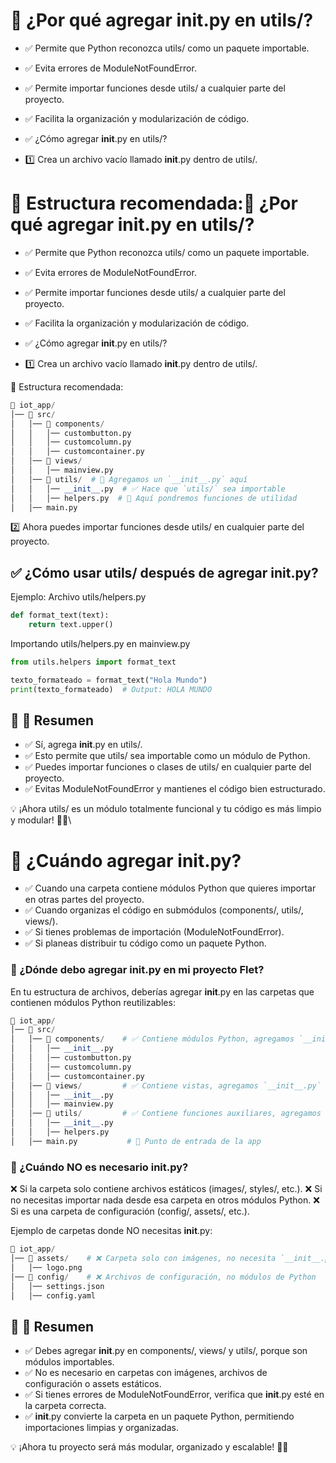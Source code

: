 # 📌 ¿Por qué agregar __init__.py en utils/?
- ✅ Permite que Python reconozca utils/ como un paquete importable.
- ✅ Evita errores de ModuleNotFoundError.
- ✅ Permite importar funciones desde utils/ a cualquier parte del proyecto.
- ✅ Facilita la organización y modularización de código.

- ✅ ¿Cómo agregar __init__.py en utils/?
- 1️⃣ Crea un archivo vacío llamado __init__.py dentro de utils/.

# 📌 Estructura recomendada:📌 ¿Por qué agregar __init__.py en utils/?
- ✅ Permite que Python reconozca utils/ como un paquete importable.
- ✅ Evita errores de ModuleNotFoundError.
- ✅ Permite importar funciones desde utils/ a cualquier parte del proyecto.
- ✅ Facilita la organización y modularización de código.

- ✅ ¿Cómo agregar __init__.py en utils/?
- 1️⃣ Crea un archivo vacío llamado __init__.py dentro de utils/.

📌 Estructura recomendada:

```py
📂 iot_app/
│── 📂 src/
│   │── 📂 components/
│   │   │── custombutton.py
│   │   │── customcolumn.py
│   │   │── customcontainer.py
│   │── 📂 views/
│   │   │── mainview.py
│   │── 📂 utils/  # 🔹 Agregamos un `__init__.py` aquí
│   │   │── __init__.py  # ✅ Hace que `utils/` sea importable
│   │   │── helpers.py  # 📌 Aquí pondremos funciones de utilidad
│   │── main.py

```
2️⃣ Ahora puedes importar funciones desde utils/ en cualquier parte del proyecto.

## ✅ ¿Cómo usar utils/ después de agregar __init__.py?
Ejemplo: Archivo utils/helpers.py
```py
def format_text(text):
    return text.upper()

```
Importando utils/helpers.py en mainview.py
```py
from utils.helpers import format_text

texto_formateado = format_text("Hola Mundo")
print(texto_formateado)  # Output: HOLA MUNDO

```

## 📌 🚀 Resumen
- ✅ Sí, agrega __init__.py en utils/.
- ✅ Esto permite que utils/ sea importable como un módulo de Python.
- ✅ Puedes importar funciones o clases de utils/ en cualquier parte del proyecto.
- ✅ Evitas ModuleNotFoundError y mantienes el código bien estructurado.

💡 ¡Ahora utils/ es un módulo totalmente funcional y tu código es más limpio y modular! 🚀🔥\

# 📌 ¿Cuándo agregar __init__.py?
- ✅ Cuando una carpeta contiene módulos Python que quieres importar en otras partes del proyecto.
- ✅ Cuando organizas el código en submódulos (components/, utils/, views/).
- ✅ Si tienes problemas de importación (ModuleNotFoundError).
- ✅ Si planeas distribuir tu código como un paquete Python.

### 📌 ¿Dónde debo agregar __init__.py en mi proyecto Flet?
En tu estructura de archivos, deberías agregar __init__.py en las carpetas que contienen módulos Python reutilizables:

```py
📂 iot_app/
│── 📂 src/
│   │── 📂 components/    # ✅ Contiene módulos Python, agregamos `__init__.py`
│   │   │── __init__.py
│   │   │── custombutton.py
│   │   │── customcolumn.py
│   │   │── customcontainer.py
│   │── 📂 views/         # ✅ Contiene vistas, agregamos `__init__.py`
│   │   │── __init__.py
│   │   │── mainview.py
│   │── 📂 utils/         # ✅ Contiene funciones auxiliares, agregamos `__init__.py`
│   │   │── __init__.py
│   │   │── helpers.py
│   │── main.py           # 🔹 Punto de entrada de la app

```

### 📌 ¿Cuándo NO es necesario __init__.py?
❌ Si la carpeta solo contiene archivos estáticos (images/, styles/, etc.).
❌ Si no necesitas importar nada desde esa carpeta en otros módulos Python.
❌ Si es una carpeta de configuración (config/, assets/, etc.).

Ejemplo de carpetas donde NO necesitas __init__.py:

```py
📂 iot_app/
│── 📂 assets/    # ❌ Carpeta solo con imágenes, no necesita `__init__.py`
│   │── logo.png
│── 📂 config/    # ❌ Archivos de configuración, no módulos de Python
│   │── settings.json
│   │── config.yaml

```

## 📌 🚀 Resumen
- ✅ Debes agregar __init__.py en components/, views/ y utils/, porque son módulos importables.
- ✅ No es necesario en carpetas con imágenes, archivos de configuración o assets estáticos.
- ✅ Si tienes errores de ModuleNotFoundError, verifica que __init__.py esté en la carpeta correcta.
- ✅ __init__.py convierte la carpeta en un paquete Python, permitiendo importaciones limpias y organizadas.

💡 ¡Ahora tu proyecto será más modular, organizado y escalable! 🚀🔥